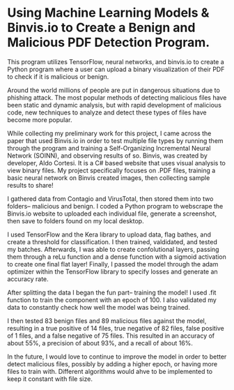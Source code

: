 # Using Machine Learning Models & Binvis.io to Create a Benign and Malicious PDF Detection Program.

This program utilizes TensorFlow, neural networks, and binvis.io to create a Python program where a user can upload a binary visualization of their PDF to check if it is malicious or benign.

Around the world millions of people are put in dangerous situations due to phishing attack. The most popular methods of detecting malicious files have been static and dynamic analysis, but with rapid development of malicious code, new techniques to analyze and detect these types of files have become more popular.

While collecting my preliminary work for this project, I came across the paper that used Binvis.io in order to test multiple file types by running them through the program and training a Self-Organizing Incremental Neural Network (SOINN), and observing results of so. Binvis, was created by developer, Aldo Cortesi. It is a C# based website that uses visual analysis to view binary files. My project specifically focuses on .PDF files, training a basic neural network on Binvis created images, then collecting sample results to share!

I gathered data from Contagio and VirusTotal, then stored them into two folders– malicious and benign. I coded a Python program to webscrape the Binvis.io website to uploaded each individual file, generate a screenshot, then save to folders found on my local desktop. 

I used TensorFlow and the Kera library to upload data, flag bathes, and create a threshold for classification. I then trained, valdidated, and tested my batches. Afterwards, I was able to create confolutional layers, passing them through a reLu function and a dense function with a sigmoid activation to create one final flat layer! Finally, I passed the model through the adam optimizer within the TensorFlow library to specify losses and generate an accuracy rate.

After splitting the data I began the fun part– training the model! I used .fit function to train the component with an epoch of 100. I also validated my data to constantly check how well the model was being trained.

I then tested 83 benign files and 89 malicious files against the model, resulting in a true positive of 14 files, true negative of 82 files, false positive of 1 files, and a false negative of 75 files. This resulted in an accuracy of about 55%, a precision of about 93%, and a recall of about 16%.

In the future, I would love to continue to improve the model in order to better detect malicious files, possibly by adding a higher epoch, or having more files to train with. Different algorithms would ahve to be implemented to keep it constant with file size.

